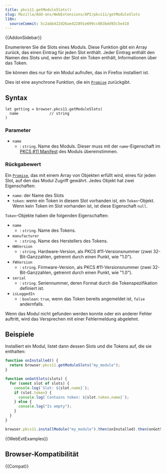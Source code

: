 ```yaml
---
title: pkcs11.getModuleSlots()
slug: Mozilla/Add-ons/WebExtensions/API/pkcs11/getModuleSlots
l10n:
  sourceCommit: 5c2abb422d26ae422891e699cc083bdd93c5e410
---
```


{{AddonSidebar}}

Enumerieren Sie die Slots eines Moduls. Diese Funktion gibt ein Array zurück, das einen Eintrag für jeden Slot enthält. Jeder Eintrag enthält den Namen des Slots und, wenn der Slot ein Token enthält, Informationen über das Token.

Sie können dies nur für ein Modul aufrufen, das in Firefox installiert ist.

Dies ist eine asynchrone Funktion, die ein [`Promise`](/de/docs/Web/JavaScript/Reference/Global_Objects/Promise) zurückgibt.

## Syntax

```js-nolint
let getting = browser.pkcs11.getModuleSlots(
  name              // string
)
```

### Parameter

- `name`
  - : `string`. Name des Moduls. Dieser muss mit der `name`-Eigenschaft im [PKCS #11 Manifest](/de/docs/Mozilla/Add-ons/WebExtensions/Native_manifests#pkcs_11_manifests) des Moduls übereinstimmen.

### Rückgabewert

Ein [`Promise`](/de/docs/Web/JavaScript/Reference/Global_Objects/Promise), das mit einem Array von Objekten erfüllt wird, eines für jeden Slot, auf den das Modul Zugriff gewährt. Jedes Objekt hat zwei Eigenschaften:

- `name`: der Name des Slots
- `token`: wenn ein Token in diesem Slot vorhanden ist, ein `Token`-Objekt. Wenn kein Token im Slot vorhanden ist, ist diese Eigenschaft `null`.

`Token`-Objekte haben die folgenden Eigenschaften:

- `name`
  - : `string`. Name des Tokens.
- `manufacturer`
  - : `string`. Name des Herstellers des Tokens.
- `HWVersion`
  - : `string`. Hardware-Version, als PKCS #11-Versionsnummer (zwei 32-Bit-Ganzzahlen, getrennt durch einen Punkt, wie "1.0").
- `FWVersion`
  - : `string`. Firmware-Version, als PKCS #11-Versionsnummer (zwei 32-Bit-Ganzzahlen, getrennt durch einen Punkt, wie "1.0").
- `serial`
  - : `string`. Seriennummer, deren Format durch die Tokenspezifikation definiert ist.
- `isLoggedIn`
  - : `boolean`: `true`, wenn das Token bereits angemeldet ist, `false` andernfalls.

Wenn das Modul nicht gefunden werden konnte oder ein anderer Fehler auftritt, wird das Versprechen mit einer Fehlermeldung abgelehnt.

## Beispiele

Installiert ein Modul, listet dann dessen Slots und die Tokens auf, die sie enthalten:

```js
function onInstalled() {
  return browser.pkcs11.getModuleSlots("my_module");
}

function onGotSlots(slots) {
  for (const slot of slots) {
    console.log(`Slot: ${slot.name}`);
    if (slot.token) {
      console.log(`Contains token: ${slot.token.name}`);
    } else {
      console.log("Is empty");
    }
  }
}

browser.pkcs11.installModule("my_module").then(onInstalled).then(onGotSlots);
```

{{WebExtExamples}}

## Browser-Kompatibilität

{{Compat}}
